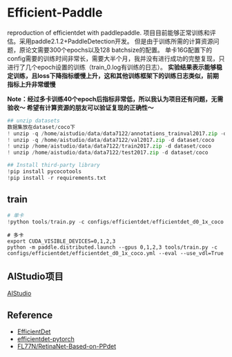 # Efficient-Paddle
reproduction of efficientdet with paddlepaddle.
项目目前能够正常训练和评估。采用paddle2.1.2+PaddleDetection开发。
但是由于训练所需的计算资源问题，原论文需要300个epochs以及128 batchsize的配置。
单卡16G配置下的config需要的训练时间非常长，需要大半个月，我并没有进行成功的完整复现，只进行了几个epoch设置的训练（train_0.log有训练的日志）。
**实验结果表示能够稳定训练，且loss下降指标缓慢上升，这和其他训练框架下的训练日志类似，前期指标上升非常缓慢**

**Note：经过多卡训练40个epoch后指标非常低，所以我认为项目还有问题，无需验收～ 希望有计算资源的朋友可以验证复现的正确性～**


```python
## unzip datasets
数据集放在dataset/coco下
! unzip -q /home/aistudio/data/data7122/annotations_trainval2017.zip -d dataset/coco
! unzip -q /home/aistudio/data/data7122/val2017.zip -d dataset/coco
! unzip /home/aistudio/data/data7122/train2017.zip -d dataset/coco
! unzip /home/aistudio/data/data7122/test2017.zip -d dataset/coco
```

```python
## Install third-party library
!pip install pycocotools
!pip install -r requirements.txt
```


## train
```python
# 单卡
!python tools/train.py -c configs/efficientdet/efficientdet_d0_1x_coco.yml --eval --use_vdl=True
```

```
# 多卡
export CUDA_VISIBLE_DEVICES=0,1,2,3
python -m paddle.distributed.launch --gpus 0,1,2,3 tools/train.py -c configs/efficientdet/efficientdet_d0_1x_coco.yml --eval --use_vdl=True
```

## AIStudio项目

[AIStudio](https://aistudio.baidu.com/aistudio/projectdetail/2405619?contributionType=1)


## Reference
- [EfficientDet](https://openaccess.thecvf.com/content_CVPR_2020/html/Tan_EfficientDet_Scalable_and_Efficient_Object_Detection_CVPR_2020_paper.html)
- [efficientdet-pytorch](https://github.com/rwightman/efficientdet-pytorch)
- [FL77N/RetinaNet-Based-on-PPdet](https://github.com/FL77N/RetinaNet-Based-on-PPdet) 
